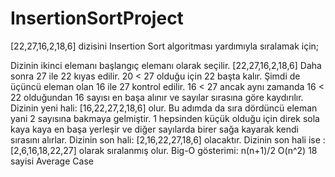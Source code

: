 # InsertionSortProject
[22,27,16,2,18,6] dizisini Insertion Sort algoritması yardımıyla sıralamak için;

Dizinin ikinci elemanı başlangıç elemanı olarak seçilir.  [22,27,16,2,18,6]
Daha sonra 27 ile 22 kıyas edilir. 20 < 27 olduğu için 22 başta kalır.
Şimdi de üçüncü eleman olan 16 ile 27 kontrol edilir. 16 < 27 ancak aynı zamanda 16 < 22 olduğundan 16 sayısı en başa alınır ve sayılar sırasına göre kaydırılır. Dizinin yeni hali: [16,22,27,2,18,6] olur.
Bu adımda da sıra dördüncü eleman yani 2 sayısına bakmaya gelmiştir. 1 hepsinden küçük olduğu için direk sola kaya kaya en başa yerleşir ve diğer sayılarda birer sağa kayarak kendi sırasını alırlar. Dizinin son hali: [2,16,22,27,18,6] olacaktır.
Dizinin son hali ise : [2,6,16,18,22,27] olarak sıralanmış olur.
Big-O gösterimi: 
n(n+1)/2 O(n^2) 18 sayisi Average Case
